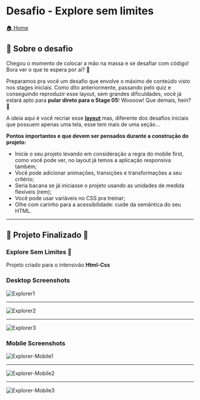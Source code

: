 # Desafio - Explore sem limites

[🏠 Home](https://github.com/savionascimentodev/RocketSeat-Explorer)

## 📝 Sobre o desafio

Chegou o momento de colocar a mão na massa e se desafiar com código!
Bora ver o que te espera por aí? 👀

Preparamos pra você um desafio que envolve o máximo de conteúdo visto nos stages iniciais.
Como dito anteriormente, passando pelo quiz e conseguindo reproduzir esse layout, sem grandes dificuldades, você já estará apto para **pular direto para o Stage 05**!
Woooow! Que demais, hein? 💙

A ideia aqui é você recriar esse **[layout](https://www.figma.com/file/563kgHMxsEy17nCdTJI6JC/Explore-sem-limites/duplicate)** mas, diferente dos desafios iniciais que possuem apenas uma tela, esse tem mais de uma seção…

**Pontos importantes e que devem ser pensados durante a construção do projeto:**

- Inicie o seu projeto levando em consideração a regra do mobile first, como você pode ver, no layout já temos a aplicação responsiva também;
- Você pode adicionar animações, transições e transformações a seu critério;
- Seria bacana se já iniciasse o projeto usando as unidades de medida flexíveis (rem);
- Você pode usar variáveis no CSS pra treinar;
- Olhe com carinho para a acessibilidade: cuide da semântica do seu HTML.

---

## 👾 Projeto Finalizado 👾

### Explore Sem Limites 🚀

Projeto criado para o intensivão **Html-Css**

### Desktop Screenshots

![Explorer1](./images/explorer3.png)

---

![Explorer2](./images/explorer2.png)

---

![Explorer3](./images/explorer1.png)

### Mobile Screenshots

![Explorer-Mobile1](./images/explorer-mobile1.png)

---

![Explorer-Mobile2](./images/explorer-mobile2.png)

---

![Explorer-Mobile3](./images/explorer-mobile3.png)
